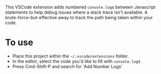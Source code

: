 This VSCode extension adds numbered `console.log`s between Javascript statements to help debug issues where a stack trace isn't available. A brute-force-but-effective away to track the path being taken within your code.

# To use
- Place this project within the `~/.vscode/extensions` folder.
- In the editor, select the code you'd like to fill with `console.log`s
- Press Cmd-Shift-P and search for 'Add Number Logs'
